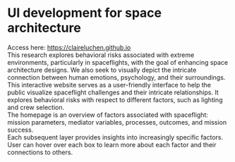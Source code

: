# UI development for space architecture
Access here: https://claireluchen.github.io <br>
This research explores behavioral risks associated with extreme environments, particularly in spaceflights, with the goal of enhancing space architecture designs. We also seek to visually depict the intricate connection between human emotions, psychology, and their surroundings. This interactive website serves as a user-friendly interface to help the public visualize spaceflight challenges and their intricate relationships. It explores behavioral risks with respect to different factors, such as lighting and crew selection. <br>
The homepage is an overview of factors associated with spaceflight: mission parameters, mediator variables, processes, outcomes, and mission success. <br>
Each subsequent layer provides insights into increasingly specific factors. User can hover over each box to learn more about each factor and their connections to others. <br>
